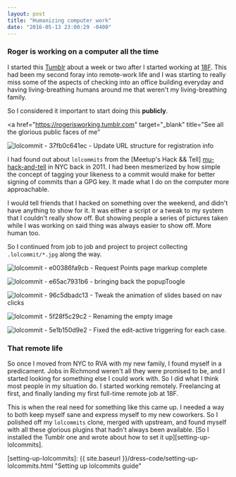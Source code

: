 ```yaml
---
layout: post
title: "Humanizing computer work"
date: "2016-05-13 23:00:29 -0400"
---
```


### Roger is working on a computer all the time

I started this [Tumblr][roger-is-working] about a week or two after I started
working at [18F][eighteenf]. This had been my second foray into remote-work life
and I was starting to really miss some of the aspects of checking into an office
building everyday and having living-breathing humans around me that weren't my
living-breathing family.

So I considered it important to start doing this **publicly**.

<a
  href="https://rogerisworking.tumblr.com"
  target="_blank"
  title="See all the glorious public faces of me"
  >
  <img
    class="js-lol lol-animated"
    src="{{ site.baseurl }}/img/writing/tumblr_okt6kmINP21v08lzjo1_400.gif"
    alt="lolcommit - 37fb0c641ec - Update URL structure for registration info"
    title="That face says all of the feelings with none of the time.">
</a>

I had found out about `lolcommits` from the [Meetup's Hack && Tell]
[mu-hack-and-tell] in NYC back in 2011. I had been mesmerized by how simple the
concept of tagging your likeness to a commit would make for better signing of
commits than a GPG key. It made what I do on the computer more approachable.

I would tell friends that I hacked on something over the weekend, and didn't
have anything to show for it. It was either a script or a tweak to my system
that I couldn't really show off. But showing people a series of pictures taken
while I was working on said thing was always easier to show off. More human too.

So I continued from job to job and project to project collecting
`.lolcommit/*.jpg` along the way.

<img
  class="js-lol lol-static"
  src="{{ site.baseurl }}/img/writing/e00386fa9cb.jpg"
  alt="lolcommit - e00386fa9cb - Request Points page markup complete"
  title="Random commit in history">

<img
  class="js-lol lol-static"
  src="{{ site.baseurl }}/img/writing/e65ac7931b6.jpg"
  alt="lolcommit - e65ac7931b6 - bringing back the popupToogle"
  title="Random commit in history">

<img
  class="js-lol lol-static"
  src="{{ site.baseurl }}/img/writing/96c5dbadc13.jpg"
  alt="lolcommit - 96c5dbadc13 - Tweak the animation of slides based on nav clicks"
  title="Random commit in history">

<img
  class="js-lol lol-static"
  src="{{ site.baseurl }}/img/writing/5f28f5c29c2.jpg"
  alt="lolcommit - 5f28f5c29c2 - Renaming the empty image"
  title="Random commit in history">

<img
  class="js-lol lol-static"
  src="{{ site.baseurl }}/img/writing/5e1b150d9e2.jpg"
  alt="lolcommit - 5e1b150d9e2 - Fixed the edit-active triggering for each case."
  title="Random commit in history">

### That remote life

So once I moved from NYC to RVA with my new family, I found myself in a
predicament. Jobs in Richmond weren't all they were promised to be, and I
started looking for something else I could work with. So I did what I think most
people in my situation do. I started working remotely. Freelancing at first, and
finally landing my first full-time remote job at 18F.

This is when the real need for something like this came up. I needed a way to
both keep myself sane and express myself to my new coworkers. So I polished off
my `lolcommits` clone, merged with upstream, and found myself with all these
glorious plugins that hadn't always been available. [So I installed the Tumblr one
and wrote about how to set it up][setting-up-lolcommits].

[mu-hack-and-tell]: http://www.meetup.com/hack-and-tell/ "Meetup's Hack&&Tell"
[roger-is-working]: http://rogerisworking.tumblr.com/ "Roger Is Working"
[eighteenf]: https://18f.gsa.gov/ "18F Homepage"
[setting-up-lolcommits]: {{ site.baseurl }}/dress-code/setting-up-lolcommits.html "Setting up lolcommits guide"

